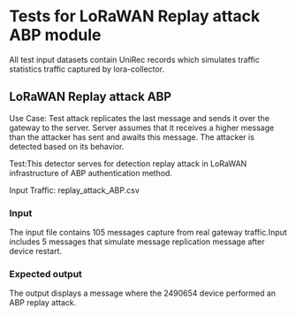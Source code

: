 # Tests for LoRaWAN Replay attack ABP module
All test input datasets contain UniRec records which simulates traffic statistics traffic captured by lora-collector.

## LoRaWAN Replay attack ABP
Use Case: Test attack replicates the last message and sends it over the gateway to the server. Server assumes that it receives a higher message than the attacker has sent and awaits this message. The attacker is detected based on its behavior.

Test:This detector serves for detection replay attack in LoRaWAN infrastructure of ABP authentication method.

Input Traffic: replay_attack_ABP.csv

### Input
The input file contains 105 messages capture from real gateway traffic.Input includes 5 messages that simulate message replication message after device restart.
    
### Expected output
The output displays a message where the 2490654 device performed an ABP replay attack.
